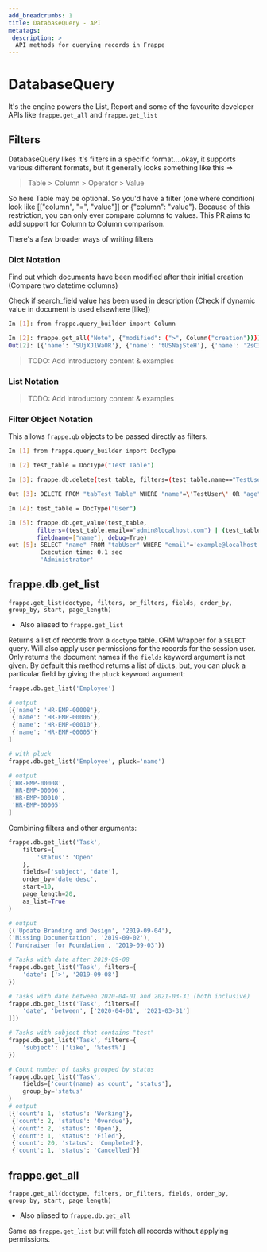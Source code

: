 ```yaml
---
add_breadcrumbs: 1
title: DatabaseQuery - API
metatags:
 description: >
  API methods for querying records in Frappe
---
```


# DatabaseQuery

It's the engine powers the List, Report and some of the favourite developer APIs
like `frappe.get_all` and `frappe.get_list`

## Filters

DatabaseQuery likes it's filters in a specific format....okay, it supports
various different formats, but it generally looks something like this =>

> Table > Column > Operator > Value

So here Table may be optional. So you'd have a filter (one where condition) look
like [["column", "=", "value"]] or {"column": "value"}. Because of this
restriction, you can only ever compare columns to values. This PR aims to add
support for Column to Column comparison.

There's a few broader ways of writing filters

### Dict Notation

Find out which documents have been modified after their initial creation (Compare two datetime columns)

Check if search_field value has been used in description (Check if dynamic value in document is used elsewhere [like])
```bash
In [1]: from frappe.query_builder import Column

In [2]: frappe.get_all("Note", {"modified": (">", Column("creation"))})
Out[2]: [{'name': 'SUjXJ1Wa0R'}, {'name': 'tUSNajSteH'}, {'name': '2sC3n9l0N0'}]
```
> TODO: Add introductory content & examples

### List Notation

> TODO: Add introductory content & examples

### Filter Object Notation


This allows ```frappe.qb``` objects to be passed directly as filters.
```bash
In [1] from frappe.query_builder import DocType

In [2] test_table = DocType("Test Table")

In [3]: frappe.db.delete(test_table, filters=(test_table.name=="TestUser") | (test_table.age==10), run=False)

Out [3]: DELETE FROM "tabTest Table" WHERE "name"=\'TestUser\' OR "age"=10

In [4]: test_table = DocType("User")

In [5]: frappe.db.get_value(test_table,
		filters=(test_table.email=="admin@localhost.com") | (test_table.name.like("Administrator")),
		fieldname=["name"], debug=True)
out [5]: SELECT "name" FROM "tabUser" WHERE "email"='example@localhost.com' OR "name" LIKE 'Example'
		 Execution time: 0.1 sec
		 'Administrator'
```
## frappe.db.get_list

`frappe.get_list(doctype, filters, or_filters, fields, order_by, group_by,
start, page_length)`

- Also aliased to `frappe.get_list`

Returns a list of records from a `doctype` table. ORM Wrapper for a `SELECT`
query. Will also apply user permissions for the records for the session user.
Only returns the document names if the `fields` keyword argument is not given.
By default this method returns a list of `dict`s, but, you can pluck a
particular field by giving the `pluck` keyword argument:

```python
frappe.db.get_list('Employee')

# output
[{'name': 'HR-EMP-00008'},
 {'name': 'HR-EMP-00006'},
 {'name': 'HR-EMP-00010'},
 {'name': 'HR-EMP-00005'}
]

# with pluck
frappe.db.get_list('Employee', pluck='name')

# output
['HR-EMP-00008',
 'HR-EMP-00006',
 'HR-EMP-00010',
 'HR-EMP-00005'
]
```

Combining filters and other arguments:

```python
frappe.db.get_list('Task',
	filters={
		'status': 'Open'
	},
	fields=['subject', 'date'],
	order_by='date desc',
	start=10,
	page_length=20,
	as_list=True
)

# output
(('Update Branding and Design', '2019-09-04'),
('Missing Documentation', '2019-09-02'),
('Fundraiser for Foundation', '2019-09-03'))

# Tasks with date after 2019-09-08
frappe.db.get_list('Task', filters={
	'date': ['>', '2019-09-08']
})

# Tasks with date between 2020-04-01 and 2021-03-31 (both inclusive)
frappe.db.get_list('Task', filters=[[
	'date', 'between', ['2020-04-01', '2021-03-31']
]])

# Tasks with subject that contains "test"
frappe.db.get_list('Task', filters={
	'subject': ['like', '%test%']
})

# Count number of tasks grouped by status
frappe.db.get_list('Task',
	fields=['count(name) as count', 'status'],
	group_by='status'
)
# output
[{'count': 1, 'status': 'Working'},
 {'count': 2, 'status': 'Overdue'},
 {'count': 2, 'status': 'Open'},
 {'count': 1, 'status': 'Filed'},
 {'count': 20, 'status': 'Completed'},
 {'count': 1, 'status': 'Cancelled'}]
```

## frappe.get_all

`frappe.get_all(doctype, filters, or_filters, fields, order_by, group_by,
start, page_length)`

- Also aliased to `frappe.db.get_all`

Same as `frappe.get_list` but will fetch all records without applying
permissions.
